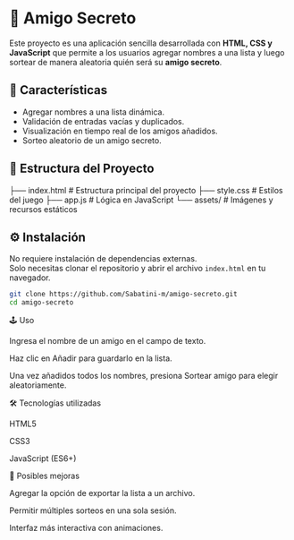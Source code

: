 # 🎁 Amigo Secreto

Este proyecto es una aplicación sencilla desarrollada con **HTML, CSS y JavaScript** que permite a los usuarios agregar nombres a una lista y luego sortear de manera aleatoria quién será su **amigo secreto**.  

## 🚀 Características
- Agregar nombres a una lista dinámica.
- Validación de entradas vacías y duplicados.
- Visualización en tiempo real de los amigos añadidos.
- Sorteo aleatorio de un amigo secreto.

## 📂 Estructura del Proyecto
├── index.html # Estructura principal del proyecto
├── style.css # Estilos del juego
├── app.js # Lógica en JavaScript
└── assets/ # Imágenes y recursos estáticos


## ⚙️ Instalación
No requiere instalación de dependencias externas.  
Solo necesitas clonar el repositorio y abrir el archivo `index.html` en tu navegador.

```bash
git clone https://github.com/Sabatini-m/amigo-secreto.git
cd amigo-secreto
```

🕹️ Uso

Ingresa el nombre de un amigo en el campo de texto.

Haz clic en Añadir para guardarlo en la lista.

Una vez añadidos todos los nombres, presiona Sortear amigo para elegir aleatoriamente.

🛠️ Tecnologías utilizadas

HTML5

CSS3

JavaScript (ES6+)

📌 Posibles mejoras

Agregar la opción de exportar la lista a un archivo.

Permitir múltiples sorteos en una sola sesión.

Interfaz más interactiva con animaciones.

